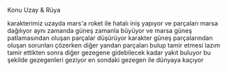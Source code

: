 Konu Uzay & Rüya

karakterimiz uzayda mars'a roket ile hatalı iniş yapıyor ve parçaları marsa dağılıyor aynı zamanda güneş zamanla büyüyor ve marsa güneş patlamasından oluşan parçalar düşürüyor karakter güneş parçalarından oluşan sorunları çözerken diğer yandan parçaları bulup tamir etmesi lazım tamir ettikten sonra diğer gezegene gidebilecek kadar yakıt buluyor bu şekilde gezegenleri geziyor en sondaki gezegen ile dünyaya kaçıyor 
